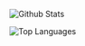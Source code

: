![Github Stats](https://github-readme-stats.amenga666.vercel.app/api?username=amenga666&show_icons=true&count_private=false&include_all_commits=true&hide_border=true&title_color=ffffff&text_color=ffffff&icon_color=cd9cf2&bg_color=DEG,fbc8d4,9795f0&cache_seconds=7200)

![Top Languages](https://github-readme-stats.amenga666.vercel.app/api/top-langs/?username=amenga666&layout=compact&hide_border=true&title_color=ffffff&text_color=ffffff&icon_color=cd9cf2&bg_color=DEG,9795f0,fbc8d4&cache_seconds=7200&card_width=450)
